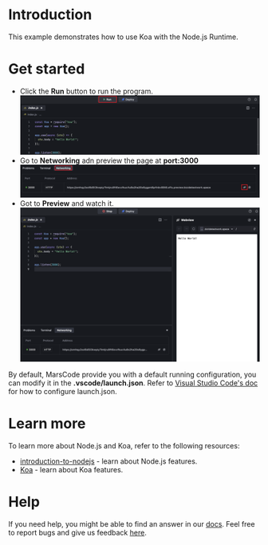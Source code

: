 # Introduction

This example demonstrates how to use Koa with the Node.js Runtime.

# Get started

- Click the **Run** button to run the program.
  ![Run](../../images/native_nodejs_koa/run.png)
- Go to **Networking** adn preview the page at **port:3000**
  ![Run](../../images/native_nodejs_koa/cloud_port.png)
- Got to **Preview** and watch it.
  ![Preview](../../images/native_nodejs_koa/preview.png)

By default, MarsCode provide you with a default running configuration, you can modify it in the **.vscode/launch.json**. Refer to [Visual Studio Code's doc](https://code.visualstudio.com/docs/editor/debugging) for how to configure launch.json.

# Learn more

To learn more about Node.js and Koa, refer to the following resources:

- [introduction-to-nodejs](https://nodejs.org/en/learn/getting-started/introduction-to-nodejs) - learn about Node.js features.
- [Koa](https://koajs.com/) - learn about Koa features.

# Help

If you need help, you might be able to find an answer in our [docs](https://docs.marscode.com/). Feel free to report bugs and give us feedback [here](https://discord.gg/qtVMXEDbRw).
